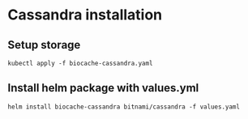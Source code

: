 # Cassandra installation

## Setup storage

```shell
kubectl apply -f biocache-cassandra.yaml 
```

## Install helm package with values.yml

```shell
helm install biocache-cassandra bitnami/cassandra -f values.yaml
```